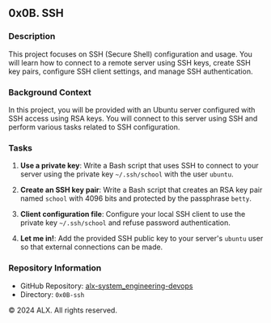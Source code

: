 ## 0x0B. SSH

### Description
This project focuses on SSH (Secure Shell) configuration and usage. You will learn how to connect to a remote server using SSH keys, create SSH key pairs, configure SSH client settings, and manage SSH authentication.

### Background Context
In this project, you will be provided with an Ubuntu server configured with SSH access using RSA keys. You will connect to this server using SSH and perform various tasks related to SSH configuration.

### Tasks
1. **Use a private key**: Write a Bash script that uses SSH to connect to your server using the private key `~/.ssh/school` with the user `ubuntu`.
   
2. **Create an SSH key pair**: Write a Bash script that creates an RSA key pair named `school` with 4096 bits and protected by the passphrase `betty`.
   
3. **Client configuration file**: Configure your local SSH client to use the private key `~/.ssh/school` and refuse password authentication.
   
4. **Let me in!**: Add the provided SSH public key to your server's `ubuntu` user so that external connections can be made.

### Repository Information
- GitHub Repository: [alx-system_engineering-devops](https://github.com/alx-system_engineering-devops)
- Directory: `0x0B-ssh`

© 2024 ALX. All rights reserved.
